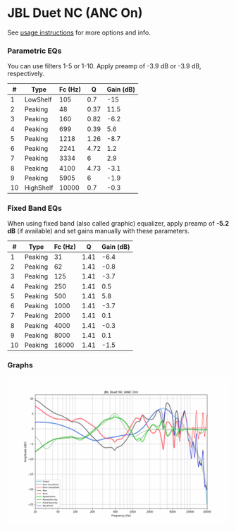 # JBL Duet NC (ANC On)
See [usage instructions](https://github.com/jaakkopasanen/AutoEq#usage) for more options and info.

### Parametric EQs
You can use filters 1-5 or 1-10. Apply preamp of -3.9 dB or -3.9 dB, respectively.

|   # | Type      |   Fc (Hz) |    Q |   Gain (dB) |
|-----|-----------|-----------|------|-------------|
|   1 | LowShelf  |       105 | 0.7  |       -15   |
|   2 | Peaking   |        48 | 0.37 |        11.5 |
|   3 | Peaking   |       160 | 0.82 |        -6.2 |
|   4 | Peaking   |       699 | 0.39 |         5.6 |
|   5 | Peaking   |      1218 | 1.26 |        -8.7 |
|   6 | Peaking   |      2241 | 4.72 |         1.2 |
|   7 | Peaking   |      3334 | 6    |         2.9 |
|   8 | Peaking   |      4100 | 4.73 |        -3.1 |
|   9 | Peaking   |      5905 | 6    |        -1.9 |
|  10 | HighShelf |     10000 | 0.7  |        -0.3 |

### Fixed Band EQs
When using fixed band (also called graphic) equalizer, apply preamp of **-5.2 dB** (if available) and set gains manually with these parameters.

|   # | Type    |   Fc (Hz) |    Q |   Gain (dB) |
|-----|---------|-----------|------|-------------|
|   1 | Peaking |        31 | 1.41 |        -6.4 |
|   2 | Peaking |        62 | 1.41 |        -0.8 |
|   3 | Peaking |       125 | 1.41 |        -3.7 |
|   4 | Peaking |       250 | 1.41 |         0.5 |
|   5 | Peaking |       500 | 1.41 |         5.8 |
|   6 | Peaking |      1000 | 1.41 |        -3.7 |
|   7 | Peaking |      2000 | 1.41 |         0.1 |
|   8 | Peaking |      4000 | 1.41 |        -0.3 |
|   9 | Peaking |      8000 | 1.41 |         0.1 |
|  10 | Peaking |     16000 | 1.41 |        -1.5 |

### Graphs
![](./JBL%20Duet%20NC%20(ANC%20On).png)
